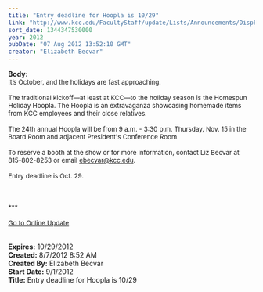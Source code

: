 ```yaml
---
title: "Entry deadline for Hoopla is 10/29"
link: "http://www.kcc.edu/FacultyStaff/update/Lists/Announcements/DispForm.aspx?ID=771"
sort_date: 1344347530000
year: 2012
pubDate: "07 Aug 2012 13:52:10 GMT"
creator: "Elizabeth Becvar"
---
```


<div><b>Body:</b> <div class="ExternalClassA17EFBFD05884384A601CDFE56CD1BEE"><font size="2">
<div>It’s October, and the holidays are fast approaching.</div>
<div> </div>
<div>The traditional kickoff—at least at KCC—to the holiday season is the Homespun Holiday Hoopla. The Hoopla is an extravaganza showcasing homemade items from KCC employees and their close relatives.</div>
<div> </div>
<div>The 24th annual Hoopla will be from 9 a.m. - 3:30 p.m. Thursday, Nov. 15 in the Board Room and adjacent President's Conference Room.</div>
<div> </div>
<div>To reserve a booth at the show or for more information, contact Liz Becvar at <span style="white-space:nowrap" class="baec5a81-e4d6-4674-97f3-e9220f0136c1">815-802-8253 </span>or email <a href="mailto:ebecvar@kcc.edu">ebecvar@kcc.edu</a>.</div>
<div> </div>
<div>Entry deadline is Oct. 29.<br /></div>
<div> </div>
<div> </div>
<div> </div>
<div>***</div>
<div> </div>
<div><a href="/FacultyStaff/update/Pages/dailyupdate.aspx">Go to Online Update</a></div>
<div><br /> </div></font></div></div>
<div><b>Expires:</b> 10/29/2012</div>
<div><b>Created:</b> 8/7/2012 8:52 AM</div>
<div><b>Created By:</b> Elizabeth Becvar</div>
<div><b>Start Date:</b> 9/1/2012</div>
<div><b>Title:</b> Entry deadline for Hoopla is 10/29</div>

